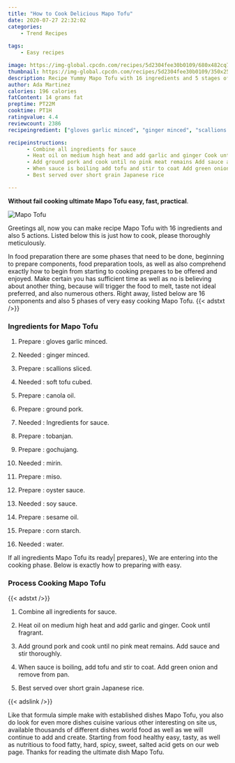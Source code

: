 ```yaml
---
title: "How to Cook Delicious Mapo Tofu"
date: 2020-07-27 22:32:02
categories:
    - Trend Recipes
    
tags:
    - Easy recipes

image: https://img-global.cpcdn.com/recipes/5d2304fee30b0109/680x482cq70/mapo-tofu-recipe-main-photo.jpg
thumbnail: https://img-global.cpcdn.com/recipes/5d2304fee30b0109/350x250cq70/mapo-tofu-recipe-main-photo.jpg
description: Recipe Yummy Mapo Tofu with 16 ingredients and 5 stages of easy cooking.
author: Ada Martinez
calories: 196 calories
fatContent: 14 grams fat
preptime: PT22M
cooktime: PT1H
ratingvalue: 4.4
reviewcount: 2386
recipeingredient: ["gloves garlic minced", "ginger minced", "scallions sliced", "soft tofu cubed", "canola oil", "ground pork", "Ingredients for sauce", "tobanjan", "gochujang", "mirin", "miso", "oyster sauce", "soy sauce", "sesame oil", "corn starch", "water"]

recipeinstructions: 
      - Combine all ingredients for sauce 
      - Heat oil on medium high heat and add garlic and ginger Cook until fragrant 
      - Add ground pork and cook until no pink meat remains Add sauce and stir thoroughly 
      - When sauce is boiling add tofu and stir to coat Add green onion and remove from pan 
      - Best served over short grain Japanese rice

---
```




**Without fail cooking ultimate Mapo Tofu easy, fast, practical**. 


![Mapo Tofu](https://img-global.cpcdn.com/recipes/5d2304fee30b0109/680x482cq70/mapo-tofu-recipe-main-photo.jpg "Mapo Tofu")




Greetings all, now you can make recipe Mapo Tofu with 16 ingredients and also 5 actions. Listed below this is just how to cook, please thoroughly meticulously.

In food preparation there are some phases that need to be done, beginning to prepare components, food preparation tools, as well as also comprehend exactly how to begin from starting to cooking prepares to be offered and enjoyed. Make certain you has sufficient time as well as no is believing about another thing, because will trigger the food to melt, taste not ideal preferred, and also numerous others. Right away, listed below are 16 components and also 5 phases of very easy cooking Mapo Tofu.
{{< adstxt />}}

### Ingredients for Mapo Tofu


1. Prepare  : gloves garlic minced.

1. Needed  : ginger minced.

1. Prepare  : scallions sliced.

1. Needed  : soft tofu cubed.

1. Prepare  : canola oil.

1. Prepare  : ground pork.

1. Needed  : Ingredients for sauce.

1. Prepare  : tobanjan.

1. Prepare  : gochujang.

1. Needed  : mirin.

1. Prepare  : miso.

1. Prepare  : oyster sauce.

1. Needed  : soy sauce.

1. Prepare  : sesame oil.

1. Prepare  : corn starch.

1. Needed  : water.



If all ingredients Mapo Tofu its ready| prepares}, We are entering into the cooking phase. Below is exactly how to preparing with easy.

### Process Cooking Mapo Tofu

{{< adstxt />}}


1. Combine all ingredients for sauce.



1. Heat oil on medium high heat and add garlic and ginger. Cook until fragrant.



1. Add ground pork and cook until no pink meat remains. Add sauce and stir thoroughly.



1. When sauce is boiling, add tofu and stir to coat. Add green onion and remove from pan.



1. Best served over short grain Japanese rice.





{{< adslink />}}

Like that formula simple make with established dishes Mapo Tofu, you also do look for even more dishes cuisine various other interesting on site us, available thousands of different dishes world food as well as we will continue to add and create. Starting from food healthy easy, tasty, as well as nutritious to food fatty, hard, spicy, sweet, salted acid gets on our web page. Thanks for reading the ultimate dish Mapo Tofu.
